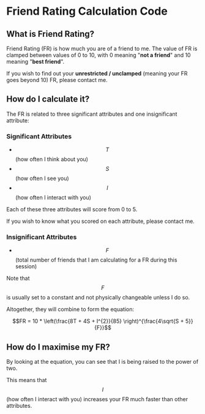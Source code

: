 # Friend Rating Calculation Code

## What is Friend Rating?

Friend Rating (FR) is how much you are of a friend to me. The value of FR is clamped between values of
0 to 10, with 0 meaning "**not a friend**" and 10 meaning "**best friend**".

If you wish to find out your **unrestricted / unclamped** (meaning your FR goes beyond 10) FR, please contact me.

## How do I calculate it?

The FR is related to three significant attributes and one insignificant attribute:

### Significant Attributes

- $$T$$ (how often I think about you)
- $$S$$ (how often I see you)
- $$I$$ (how often I interact with you)

Each of these three attributes will score from 0 to 5.

If you wish to know what you scored on each attribute, please contact me.

### Insignificant Attributes

- $$F$$ (total number of friends that I am calculating for a FR during this session)

Note that $$F$$ is usually set to a constant and not physically changeable unless I do so.

Altogether, they will combine to form the equation:

$$FR = 10 * \left(\frac{8T + 4S + I^{2}}{85} \right)^{\frac{4\sqrt{S + 5}}{F}}$$

## How do I maximise my FR?

By looking at the equation, you can see that I is being raised to the power of two.

This means that $$I$$ (how often I interact with you) increases your FR much faster than other attributes.
